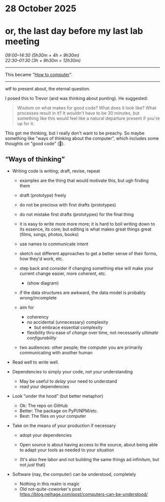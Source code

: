 # 28 October 2025
# or, the last day before my last lab meeting

_09:00–14:30 (5h30m + 4h = 9h30m)_  
_22:30–01:30 (3h + 9h30m = 12h30m)_

---

This became "[How to computer](https://docs.google.com/presentation/d/1LJcWlynJTmsZVO8TCYgpjjkETkdbAFzvY6xcgrNVoNo)".

---

wtf to present about, the eternal question.

I posed this to Trevor (and was thinking about punting).  He suggested:

> Wisdom on what makes for good code? What does it look like? What processes
> result in it? It wouldn't have to be 30 minutes, but something like this
> would feel like a natural departure present if you're up for it.

This got me thinking, but I really don't want to be preachy.  So maybe
something like "ways of thinking about the computer", which includes some
thoughts on "good code" (😬).


## “Ways of thinking”

- Writing code is writing; draft, revise, repeat
    - examples are the thing that would motivate this, but ugh finding them
    - draft (prototype) freely
    - do not be precious with first drafts (prototypes)
    - do not mistake first drafts (prototypes) for the final thing

    - it is easy to write more more more; it is hard to boil writing down to
      its essence, its core; but editing is what makes great things great
      (films, songs, photos, books)

    - use names to communicate intent
    - sketch out different approaches to get a better sense of their forms, how
      they'd work, etc.
    - step back and consider if changing something else will make your current
      change easier, more coherent, etc.
        - (show diagram)
    - if the data structures are awkward, the data model is probably wrong/incomplete
    - aim for
        - coherency
        - no accidental (unnecessary) complexity
            - but embrace essential complexity
        - flexibility thru ease of _change_ over time, not necessarily
          _ultimate configurability_
    - two audiences: other people; the computer
      you are primarily communicating with another human

- Read well to write well.

- Dependencies to simply your code, not your understanding
    - May be useful to _delay_ your need to understand
    - read your dependencies

- Look “under the hood” (but better metaphor)
    - Ok: The repo on GitHub
    - Better: The package on PyPI/NPM/etc.
    - Best: The files on your computer

- Take on the means of your production if necessary
    - adopt your dependencies
    - Open source is about having access to the source, about being able to
      adapt your tools as needed to your situation

    - (It's also free labor and not building the same things ad infinitum, but
      not _just_ that)

- Software (nay, the computer) can be understood, completely
    - Nothing in this realm is magic
    - Old not-quite-coworker's post <https://blog.nelhage.com/post/computers-can-be-understood/>
